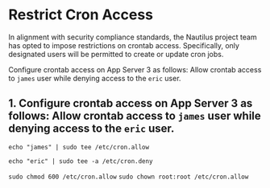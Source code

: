# Restrict Cron Access
In alignment with security compliance standards, the Nautilus project team has opted to impose restrictions on crontab access. Specifically, only designated users will be permitted to create or update cron jobs.

Configure crontab access on App Server 3 as follows: Allow crontab access to `james` user while denying access to the `eric` user.

## 1. Configure crontab access on App Server 3 as follows: Allow crontab access to `james` user while denying access to the `eric` user.
`echo "james" | sudo tee /etc/cron.allow`

`echo "eric" | sudo tee -a /etc/cron.deny`

`sudo chmod 600 /etc/cron.allow`
`sudo chown root:root /etc/cron.allow`